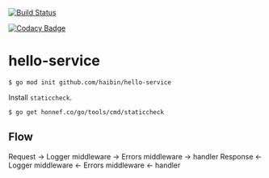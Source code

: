 [![Build Status](https://cloud.drone.io/api/badges/haibin/hello-service/status.svg)](https://cloud.drone.io/haibin/hello-service)

[![Codacy Badge](https://app.codacy.com/project/badge/Grade/96353eef3eff4d1e918468638ccb4a2f)](https://www.codacy.com/gh/haibin/hello-service/dashboard?utm_source=github.com&amp;utm_medium=referral&amp;utm_content=haibin/hello-service&amp;utm_campaign=Badge_Grade)

# hello-service

```shell
$ go mod init github.com/haibin/hello-service
```

Install `staticcheck`.

```shell
$ go get honnef.co/go/tools/cmd/staticcheck 
```

## Flow

Request  -> Logger middleware -> Errors middleware -> handler
Response <- Logger middleware <- Errors middleware <- handler 